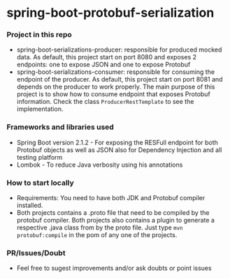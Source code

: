 # spring-boot-protobuf-serialization

### Project in this repo
- spring-boot-serializations-producer: responsible for produced mocked data. As default, this project start on port 8080
and exposes 2 endpoints: one to expose JSON and one to expose Protobuf 
- spring-boot-serializations-consumer: responsible for consuming the endpoint of the producer. As default, this project start on port 8081
and depends on the producer to work properly. The main purpose of this project is to show how to consume endpoint that exposes Protobuf information.
Check the class `ProducerRestTemplate` to see the implementation.

### Frameworks and libraries used
- Spring Boot version 2.1.2 - For exposing the RESFull endpoint for both Protobuf objects as well as JSON also for Dependency Injection and all testing platform
- Lombok - To reduce Java verbosity using his annotations


### How to start locally
- Requirements: You need to have both JDK and Protobuf compiler installed.
- Both projects contains a .proto file that need to be compiled by the protobuf compiler. Both projects also contains a plugin to generate a respective .java class from by the proto file. Just type `mvn protobuf:compile` in the pom of any one of the projects.

### PR/Issues/Doubt
- Feel free to sugest improvements and/or ask doubts or point issues
